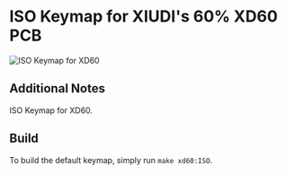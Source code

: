 # ISO Keymap for XIUDI's 60% XD60 PCB

![ISO Keymap for XD60]()

## Additional Notes
ISO Keymap for XD60.

## Build
To build the default keymap, simply run `make xd60:ISO`.
